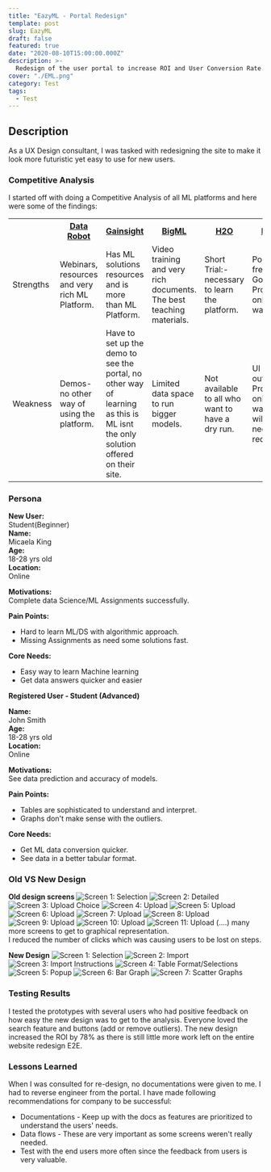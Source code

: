 ```yaml
---
title: "EazyML - Portal Redesign"
template: post
slug: EazyML
draft: false
featured: true
date: "2020-08-10T15:00:00.000Z"
description: >-
  Redesign of the user portal to increase ROI and User Conversion Rate.
cover: "./EML.png"
category: Test
tags:
  - Test
---
```


## Description

As a UX Design consultant, I was tasked with redesigning the site to make it look more futuristic yet easy to use for new users.

### Competitive Analysis

I started off with doing a Competitive Analysis of all ML platforms and here were some of the findings:

   <table style="width:100%">
     <tr>
     <th></th>
     <th><a href="https://www.datarobot.com/platform/automated-machine-learning/"> Data Robot </a> </th>
     <th><a href = "https://www.gainsight.com"> Gainsight </a></th>
     <th><a href= "https://www.gainsight.com"> BigML </a></th>
     <th><a href="https://www.h2o.ai"> H2O </a></th>
     <th><a href= "https://eazyml.com"> EazyML </a></th>
   </tr>
    <tr>
     <td>Strengths</td>
     <td>Webinars, resources and very rich ML Platform.</td>
     <td>Has ML solutions resources and is more than ML Platform.</td>
     <td>Video training and very rich documents. The best teaching materials.</td>
     <td>Short Trial:- necessary to learn the platform.</td>
     <td>Portal with free signup. Good Product onboarding walkthrough. </td>
    </tr>
   <tr>
     <td>Weakness</td>
     <td>Demos- no other way of using the platform.</td>
     <td>Have to set up the demo to see the portal, no other way of learning as this is ML isnt the only solution offered on their site.</td>
     <td>Limited data space to run bigger models.</td>
     <td>Not available to all who want to have a dry run.</td>
     <td>UI is very outdated. Product onboarding walkthrough will also need redesigning. </td>
   </tr>
   <tr>
   </table>

### Persona

<b>New User:</b> <br> Student(Beginner)</br>
<b>Name:</b> <br>Micaela King </br>
<b>Age:</b> <br>18-28 yrs old </br>
<b>Location:</b> <br>Online </br>

<b>Motivations:</b>
<br> Complete data Science/ML Assignments successfully.</br>

<b>Pain Points:</b>

<ul>
<li>Hard to learn ML/DS with algorithmic approach.</li>
<li>Missing Assignments as need some solutions fast.</li>
</ul>
<b>Core Needs:</b>
<ul>
<li>Easy way to learn Machine learning</li>
<li>Get data answers quicker and easier</li>
</ul>

<b>Registered User - Student (Advanced)</b><br>

<b>Name: </b> <br>John Smith </br>
<b>Age: </b> <br>18-28 yrs old </br>
<b>Location:</b> <br>Online </br>

<b>Motivations:</b>
<br>See data prediction and accuracy of models.</br>

<b>Pain Points:</b>

<ul><li>Tables are sophisticated to understand and interpret. </li>
<li>Graphs don't make sense with the outliers. </li>
</ul>

<b>Core Needs:</b>

<ul>
<li>Get ML data conversion quicker.</li>
<li>See data in a better tabular format.</li>
</ul>

### Old VS New Design

<b>Old design screens </b>
![Screen 1: Selection](/Old1.png)
![Screen 2: Detailed](/Old2.png)
![Screen 3: Upload Choice](/Old3.png)
![Screen 4: Upload](/Old4.png)
![Screen 5: Upload](/Old5.png)
![Screen 6: Upload](/Old6.png)
![Screen 7: Upload](/Old7.png)
![Screen 8: Upload](/Old8.png)
![Screen 9: Upload](/Old9.png)
![Screen 10: Upload](/Old10.png)
![Screen 11: Upload](/Old11.png)
(....) many more screens to get to graphical representation.
<br>I reduced the number of clicks which was causing users to be lost on steps.<br>

<b>New Design</b>
![Screen 1: Selection](/New1.png)
![Screen 2: Import](/New2.png)
![Screen 3: Import Instructions](/New3.png)
![Screen 4: Table Format/Selections](/New4.png)
![Screen 5: Popup](/New5.png)
![Screen 6: Bar Graph](/New6.png)
![Screen 7: Scatter Graphs](/New7.png)

### Testing Results

I tested the prototypes with several users who had positive feedback on how easy the new design was to get to the analysis. Everyone loved the search feature and buttons (add or remove outliers). The new design increased the ROI by 78% as there is still little more work left on the entire website redesign E2E.

### Lessons Learned

When I was consulted for re-design, no documentations were given to me. I had to reverse engineer from the portal. I have made following recommendations for company to be successful:

<ul><li> Documentations - Keep up with the docs as features are prioritized to understand the users' needs.</li>
<li> Data flows - These are very important as some screens weren't really needed. </li>
<li> Test with the end users more often since the feedback from users is very valuable. </li></ul>
